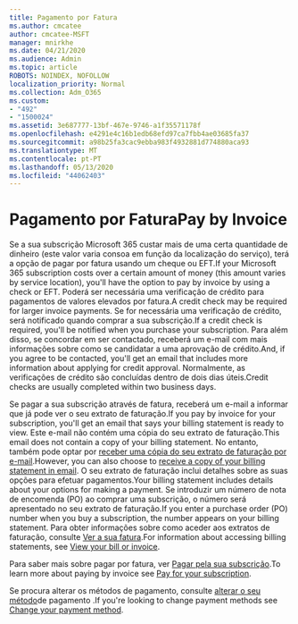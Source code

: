```yaml
---
title: Pagamento por Fatura
ms.author: cmcatee
author: cmcatee-MSFT
manager: mnirkhe
ms.date: 04/21/2020
ms.audience: Admin
ms.topic: article
ROBOTS: NOINDEX, NOFOLLOW
localization_priority: Normal
ms.collection: Adm_O365
ms.custom:
- "492"
- "1500024"
ms.assetid: 3e687777-13bf-467e-9746-a1f35571178f
ms.openlocfilehash: e4291e4c16b1edb68efd97ca7fbb4ae03685fa37
ms.sourcegitcommit: a98b25fa3cac9ebba983f4932881d774880aca93
ms.translationtype: MT
ms.contentlocale: pt-PT
ms.lasthandoff: 05/13/2020
ms.locfileid: "44062403"
---
```

# <a name="pay-by-invoice"></a><span data-ttu-id="13b66-102">Pagamento por Fatura</span><span class="sxs-lookup"><span data-stu-id="13b66-102">Pay by Invoice</span></span>

<span data-ttu-id="13b66-103">Se a sua subscrição Microsoft 365 custar mais de uma certa quantidade de dinheiro (este valor varia consoa em função da localização do serviço), terá a opção de pagar por fatura usando um cheque ou EFT.</span><span class="sxs-lookup"><span data-stu-id="13b66-103">If your Microsoft 365 subscription costs over a certain amount of money (this amount varies by service location), you'll have the option to pay by invoice by using a check or EFT.</span></span> <span data-ttu-id="13b66-104">Poderá ser necessária uma verificação de crédito para pagamentos de valores elevados por fatura.</span><span class="sxs-lookup"><span data-stu-id="13b66-104">A credit check may be required for larger invoice payments.</span></span> <span data-ttu-id="13b66-105">Se for necessária uma verificação de crédito, será notificado quando comprar a sua subscrição.</span><span class="sxs-lookup"><span data-stu-id="13b66-105">If a credit check is required, you'll be notified when you purchase your subscription.</span></span> <span data-ttu-id="13b66-106">Para além disso, se concordar em ser contactado, receberá um e-mail com mais informações sobre como se candidatar a uma aprovação de crédito.</span><span class="sxs-lookup"><span data-stu-id="13b66-106">And, if you agree to be contacted, you'll get an email that includes more information about applying for credit approval.</span></span> <span data-ttu-id="13b66-107">Normalmente, as verificações de crédito são concluídas dentro de dois dias úteis.</span><span class="sxs-lookup"><span data-stu-id="13b66-107">Credit checks are usually completed within two business days.</span></span>
  
<span data-ttu-id="13b66-108">Se pagar a sua subscrição através de fatura, receberá um e-mail a informar que já pode ver o seu extrato de faturação.</span><span class="sxs-lookup"><span data-stu-id="13b66-108">If you pay by invoice for your subscription, you'll get an email that says your billing statement is ready to view.</span></span> <span data-ttu-id="13b66-109">Este e-mail não contém uma cópia do seu extrato de faturação.</span><span class="sxs-lookup"><span data-stu-id="13b66-109">This email does not contain a copy of your billing statement.</span></span> <span data-ttu-id="13b66-110">No entanto, também pode optar por [receber uma cópia do seu extrato de faturação por e-mail](https://docs.microsoft.com/microsoft-365/commerce/billing-and-payments/pay-for-your-subscription#receive-a-copy-of-your-billing-statement-in-email).</span><span class="sxs-lookup"><span data-stu-id="13b66-110">However, you can also choose to [receive a copy of your billing statement in email](https://docs.microsoft.com/microsoft-365/commerce/billing-and-payments/pay-for-your-subscription#receive-a-copy-of-your-billing-statement-in-email).</span></span> <span data-ttu-id="13b66-111">O seu extrato de faturação inclui detalhes sobre as suas opções para efetuar pagamentos.</span><span class="sxs-lookup"><span data-stu-id="13b66-111">Your billing statement includes details about your options for making a payment.</span></span> <span data-ttu-id="13b66-112">Se introduzir um número de nota de encomenda (PO) ao comprar uma subscrição, o número será apresentado no seu extrato de faturação.</span><span class="sxs-lookup"><span data-stu-id="13b66-112">If you enter a purchase order (PO) number when you buy a subscription, the number appears on your billing statement.</span></span> <span data-ttu-id="13b66-113">Para obter informações sobre como aceder aos extratos de faturação, consulte [Ver a sua fatura](https://docs.microsoft.com/microsoft-365/commerce/billing-and-payments/view-your-bill-or-invoice).</span><span class="sxs-lookup"><span data-stu-id="13b66-113">For information about accessing billing statements, see [View your bill or invoice](https://docs.microsoft.com/microsoft-365/commerce/billing-and-payments/view-your-bill-or-invoice).</span></span>
  
<span data-ttu-id="13b66-114">Para saber mais sobre pagar por fatura, ver [Pagar pela sua subscrição](https://docs.microsoft.com/microsoft-365/commerce/billing-and-payments/pay-for-your-subscription).</span><span class="sxs-lookup"><span data-stu-id="13b66-114">To learn more about paying by invoice see [Pay for your subscription](https://docs.microsoft.com/microsoft-365/commerce/billing-and-payments/pay-for-your-subscription).</span></span>
  
<span data-ttu-id="13b66-115">Se procura alterar os métodos de pagamento, consulte [alterar o seu método](https://docs.microsoft.com/microsoft-365/commerce/billing-and-payments/change-payment-method)de pagamento .</span><span class="sxs-lookup"><span data-stu-id="13b66-115">If you're looking to change payment methods see [Change your payment method](https://docs.microsoft.com/microsoft-365/commerce/billing-and-payments/change-payment-method).</span></span>